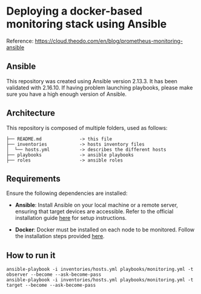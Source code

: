 # Deploying a docker-based monitoring stack using Ansible
Reference: https://cloud.theodo.com/en/blog/prometheus-monitoring-ansible

## Ansible

This repository was created using Ansible version 2.13.3. It has been validated with 2.16.10. If having problem launching playbooks, please make sure you have a high enough version of Ansible.

## Architecture

This repository is composed of multiple folders, used as follows:

```.
├── README.md              -> this file
├── inventories            -> hosts inventory files
│  └── hosts.yml           -> describes the different hosts
├── playbooks              -> ansible playbooks
├── roles                  -> ansible roles
```

## Requirements
Ensure the following dependencies are installed:

- **Ansible**: Install Ansible on your local machine or a remote server, ensuring that target devices are accessible. Refer to the official installation guide [here](https://docs.ansible.com/ansible/latest/installation_guide/index.html) for setup instructions.

- **Docker**: Docker must be installed on each node to be monitored. Follow the installation steps provided [here](https://docs.docker.com/engine/install).

## How to run it
```.
ansible-playbook -i inventories/hosts.yml playbooks/monitoring.yml -t observer --become --ask-become-pass
ansible-playbook -i inventories/hosts.yml playbooks/monitoring.yml -t target --become --ask-become-pass
```
